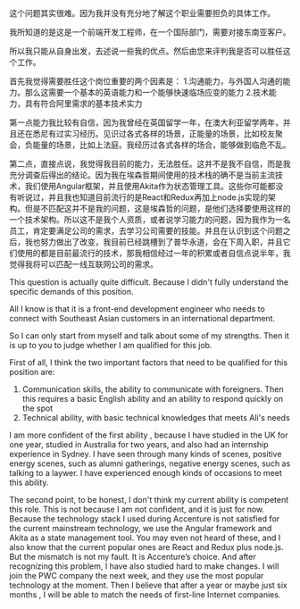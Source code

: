 这个问题其实很难。因为我并没有充分地了解这个职业需要担负的具体工作。

我所知道的是这是一个前端开发工程师，在一个国际部门，需要对接东南亚客户。

所以我只能从自身出发，去述说一些我的优点。然后由您来评判我是否可以胜任这个工作。

首先我觉得需要胜任这个岗位重要的两个因素是：
1.沟通能力，与外国人沟通的能力。那么这需要一个基本的英语能力和一个能够快速临场应变的能力
2.技术能力，具有符合阿里需求的基本技术实力

第一点能力我比较有自信，因为我曾经在英国留学一年，在澳大利亚留学两年，并且还在悉尼有过实习经历。见识过各式各样的场景，正能量的场景，比如校友聚会，负能量的场景，比如上法庭。我经历过各式各样的场合，能够做到临危不乱。

第二点，直接点说，我觉得我目前的能力，无法胜任。这并不是我不自信，而是我充分调查后得出的结论。因为我在埃森哲期间使用的技术栈的确不是当前主流技术，我们使用Angular框架，并且使用Akita作为状态管理工具。这些你可能都没有听说过，并且我也知道目前流行的是React和Redux再加上node.js实现的架构。但是不匹配这并不是我的问题，这是埃森哲的问题，是他们选择要使用这样的一个技术架构。所以这不是我个人资质，或者说学习能力的问题，因为我作为一名员工，肯定要满足公司的需求，去学习公司需要的技能。并且在认识到这个问题之后，我也努力做出了改变，我目前已经跳槽到了普华永道，会在下周入职，并且它们使用的都是目前最流行的技术，那我相信经过一年的积累或者自信点说半年，我觉得我将可以匹配一线互联网公司的需求。

This question is actually quite difficult. Because I didn't fully understand the specific demands of this position.

All I know is that it is a front-end development engineer who needs to connect with Southeast Asian customers in an international department.

So I can only start from myself and talk about some of my strengths. Then it is up to you to judge whether I am qualified for this job.

First of all, I think the two important factors that need to be qualified for this position are:
1. Communication skills, the ability to communicate with foreigners. Then this requires a basic English ability and an ability to respond quickly on the spot
2. Technical ability, with basic technical knowledges that meets Ali's needs

I am more confident of the first ability , because I have studied in the UK for one year, studied in Australia for two years, and also had an internship experience in Sydney. I have seen through many kinds of scenes, positive energy scenes, such as alumni gatherings, negative energy scenes, such as talking to a laywer. I have experienced enough kinds of occasions to meet this ability.

The second point, to be honest, I don't think my current ability is competent this role. This is not because I am not confident, and it is just for now. Because the technology stack I used during Accenture is not satisfied for the current mainstream technology, we use the Angular framework and Akita as a state management tool. You may even not heard of these, and I also know that the current popular ones are React and Redux plus node.js. But the mismatch is not my fault. It is Accenture’s choice. And after recognizing this problem, I have also studied hard to make changes. I will join the PWC company the next week, and they use the most popular technology at the moment. Then I believe that after a year or maybe just six months , I will be able to match the needs of first-line Internet companies.